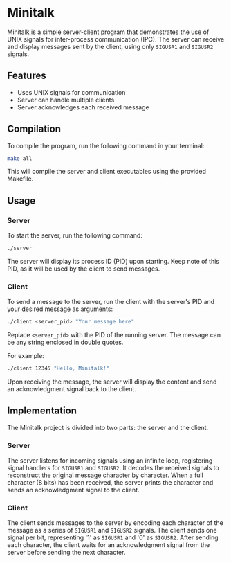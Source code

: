 # Minitalk

Minitalk is a simple server-client program that demonstrates the use of UNIX signals for inter-process communication (IPC). The server can receive and display messages sent by the client, using only `SIGUSR1` and `SIGUSR2` signals.

## Features

- Uses UNIX signals for communication
- Server can handle multiple clients
- Server acknowledges each received message

## Compilation

To compile the program, run the following command in your terminal:

```sh
make all
```

This will compile the server and client executables using the provided Makefile.

## Usage

### Server

To start the server, run the following command:

```sh
./server
```

The server will display its process ID (PID) upon starting. Keep note of this PID, as it will be used by the client to send messages.

### Client

To send a message to the server, run the client with the server's PID and your desired message as arguments:

```sh
./client <server_pid> "Your message here"
```

Replace `<server_pid>` with the PID of the running server. The message can be any string enclosed in double quotes.

For example:

```sh
./client 12345 "Hello, Minitalk!"
```

Upon receiving the message, the server will display the content and send an acknowledgment signal back to the client.

## Implementation

The Minitalk project is divided into two parts: the server and the client.

### Server

The server listens for incoming signals using an infinite loop, registering signal handlers for `SIGUSR1` and `SIGUSR2`. It decodes the received signals to reconstruct the original message character by character. When a full character (8 bits) has been received, the server prints the character and sends an acknowledgment signal to the client.

### Client

The client sends messages to the server by encoding each character of the message as a series of `SIGUSR1` and `SIGUSR2` signals. The client sends one signal per bit, representing '1' as `SIGUSR1` and '0' as `SIGUSR2`. After sending each character, the client waits for an acknowledgment signal from the server before sending the next character.
